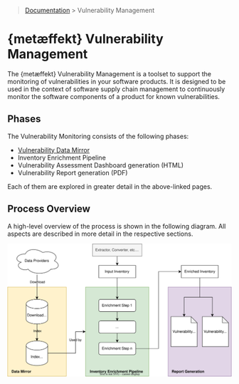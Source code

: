 > [Documentation](../../README.md) >
> Vulnerability Management

# {metæffekt} Vulnerability Management

The {metæffekt} Vulnerability Management is a toolset to support the monitoring of vulnerabilities in your software
products.
It is designed to be used in the context of software supply chain management to continuously monitor the software
components of a product for known vulnerabilities.

## Phases

The Vulnerability Monitoring consists of the following phases:

- [Vulnerability Data Mirror](data-mirror/vulnerability-data-mirror.md)
- Inventory Enrichment Pipeline
- Vulnerability Assessment Dashboard generation (HTML)
- Vulnerability Report generation (PDF)

Each of them are explored in greater detail in the above-linked pages.

## Process Overview

A high-level overview of the process is shown in the following diagram.
All aspects are described in more detail in the respective sections.

![inventory-enrichment-overview.svg](inventory-enrichment-overview.svg)
